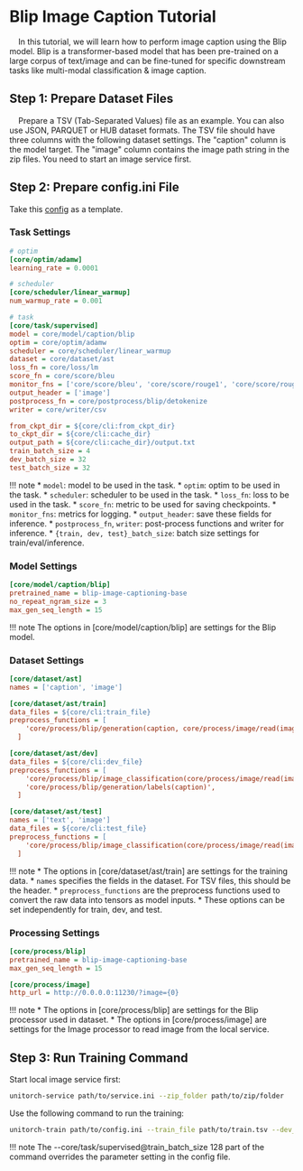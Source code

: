# Blip Image Caption Tutorial

&nbsp;&nbsp;&nbsp;&nbsp;In this tutorial, we will learn how to perform image caption using the Blip model. Blip is a transformer-based model that has been pre-trained on a large corpus of text/image and can be fine-tuned for specific downstream tasks like multi-modal classification & image caption.

## Step 1: Prepare Dataset Files

&nbsp;&nbsp;&nbsp;&nbsp;Prepare a TSV (Tab-Separated Values) file as an example. You can also use JSON, PARQUET or HUB dataset formats. The TSV file should have three columns with the following dataset settings. The "caption" column is the model target. The "image" column contains the image path string in the zip files. You need to start an image service first.

## Step 2: Prepare config.ini File

Take this [config](https://github.com/fuliucansheng/unitorch/examples/configs/caption/blip.ini) as a template.

### Task Settings

```ini
# optim
[core/optim/adamw]
learning_rate = 0.0001

# scheduler
[core/scheduler/linear_warmup]
num_warmup_rate = 0.001

# task
[core/task/supervised]
model = core/model/caption/blip
optim = core/optim/adamw
scheduler = core/scheduler/linear_warmup
dataset = core/dataset/ast
loss_fn = core/loss/lm
score_fn = core/score/bleu
monitor_fns = ['core/score/bleu', 'core/score/rouge1', 'core/score/rouge2', 'core/score/rougel']
output_header = ['image']
postprocess_fn = core/postprocess/blip/detokenize
writer = core/writer/csv

from_ckpt_dir = ${core/cli:from_ckpt_dir}
to_ckpt_dir = ${core/cli:cache_dir}
output_path = ${core/cli:cache_dir}/output.txt
train_batch_size = 4
dev_batch_size = 32
test_batch_size = 32
```

!!! note
    * `model`: model to be used in the task.
    * `optim`: optim to be used in the task.
    * `scheduler`: scheduler to be used in the task.
    * `loss_fn`: loss to be used in the task.
    * `score_fn`: metric to be used for saving checkpoints.
    * `monitor_fns`: metrics for logging.
    * `output_header`: save these fields for inference.
    * `postprocess_fn`, `writer`: post-process functions and writer for inference.
    * `{train, dev, test}_batch_size`: batch size settings for train/eval/inference.

### Model Settings

```ini
[core/model/caption/blip]
pretrained_name = blip-image-captioning-base
no_repeat_ngram_size = 3
max_gen_seq_length = 15
```

!!! note
    The options in [core/model/caption/blip] are settings for the Blip model.

### Dataset Settings

```ini
[core/dataset/ast]
names = ['caption', 'image']

[core/dataset/ast/train]
data_files = ${core/cli:train_file}
preprocess_functions = [
    'core/process/blip/generation(caption, core/process/image/read(image))',
  ]

[core/dataset/ast/dev]
data_files = ${core/cli:dev_file}
preprocess_functions = [
    'core/process/blip/image_classification(core/process/image/read(image))',
    'core/process/blip/generation/labels(caption)',
  ]

[core/dataset/ast/test]
names = ['text', 'image']
data_files = ${core/cli:test_file}
preprocess_functions = [
    'core/process/blip/image_classification(core/process/image/read(image))'
  ]
```

!!! note
    * The options in [core/dataset/ast/train] are settings for the training data.
    * `names` specifies the fields in the dataset. For TSV files, this should be the header.
    * `preprocess_functions` are the preprocess functions used to convert the raw data into tensors as model inputs.
    * These options can be set independently for train, dev, and test.

### Processing Settings

```ini
[core/process/blip]
pretrained_name = blip-image-captioning-base
max_gen_seq_length = 15

[core/process/image]
http_url = http://0.0.0.0:11230/?image={0}
```

!!! note
    * The options in [core/process/blip] are settings for the Blip processor used in dataset.
    * The options in [core/process/image] are settings for the Image processor to read image from the local service.


## Step 3: Run Training Command

Start local image service first:

```bash
unitorch-service path/to/service.ini --zip_folder path/to/zip/folder
```

Use the following command to run the training:

```bash
unitorch-train path/to/config.ini --train_file path/to/train.tsv --dev_file path/to/dev.tsv --core/task/supervised@train_batch_size 128
```

!!! note
    The --core/task/supervised@train_batch_size 128 part of the command overrides the parameter setting in the config file.